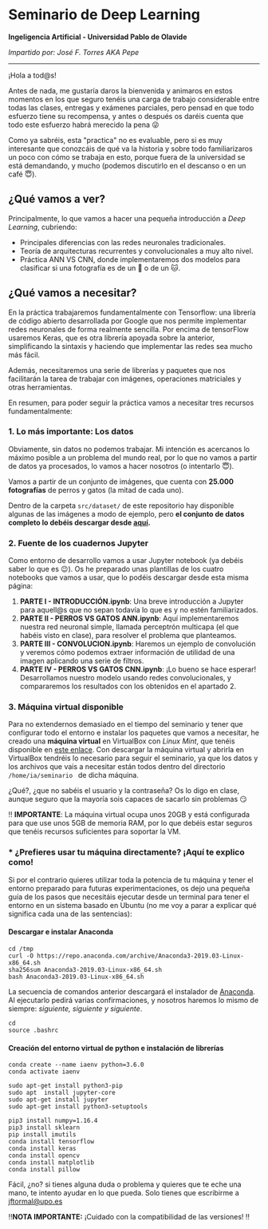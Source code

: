 # Seminario de Deep Learning
**Ingeligencia Artificial - Universidad Pablo de Olavide** 

*Impartido por: José F. Torres AKA Pepe*

----
¡Hola a tod@s!

Antes de nada, me gustaría daros la bienvenida y animaros en estos momentos en los que seguro tenéis una carga de trabajo considerable entre todas las clases, entregas y exámenes parciales, pero pensad en que todo esfuerzo tiene su recompensa, y antes o después os daréis cuenta que todo este esfuerzo habrá merecido la pena :stuck_out_tongue_winking_eye:

Como ya sabréis, esta "practica" no es evaluable, pero si es muy interesante que conozcáis de qué va la historia y sobre todo familiarizaros un poco con cómo se trabaja en esto, porque fuera de la universidad se está demandando, y mucho (podemos discutirlo en el descanso o en un café :innocent:).

## ¿Qué vamos a ver?
Principalmente, lo que vamos a hacer una pequeña introducción a *Deep Learning*, cubriendo:
- Principales diferencias con las redes neuronales tradicionales.
- Teoría de arquitecturas recurrentes y convolucionales a muy alto nivel.
- Práctica ANN VS CNN, donde implementaremos dos modelos para clasificar si una fotografía es de un :dog: o de un :cat:.

## ¿Qué vamos a necesitar?
En la práctica trabajaremos fundamentalmente con Tensorflow: una librería de código abierto desarrollada por Google que nos permite implementar redes neuronales de forma realmente sencilla. Por encima de tensorFlow usaremos Keras, que es otra librería apoyada sobre la anterior, simplificando la sintaxis y haciendo que implementar las redes sea mucho más fácil.

Además, necesitaremos una serie de librerías y paquetes que nos facilitarán la tarea de trabajar con imágenes, operaciones matriciales y otras herramientas.

En resumen, para poder seguir la práctica vamos a necesitar tres recursos fundamentalmente:

### 1. Lo más importante: Los datos
Obviamente, sin datos no podemos trabajar. Mi intención es acercanos lo máximo posible a un problema del mundo real, por lo que no vamos a partir de datos ya procesados, lo vamos a hacer nosotros (o intentarlo :innocent:).

Vamos a partir de un conjunto de imágenes, que cuenta con **25.000 fotografías** de perros y gatos (la mitad de cada uno).

Dentro de la carpeta ```src/dataset/``` de este repositorio hay disponible algunas de las imágenes a modo de ejemplo, pero **el conjunto de datos completo lo debéis descargar desde [aquí](https://upolavide-my.sharepoint.com/:u:/g/personal/jftormal_upo_es/ETUU1VU8cI1NhWpnjPkzPgIBn0NyBIPtZjeLUdUQKIPVoQ?e=ubtnSw).**

### 2. Fuente de los cuadernos Jupyter
Como entorno de desarrollo vamos a usar Jupyter notebook (ya debéis saber lo que es :wink:). Os he preparado unas plantillas de los cuatro notebooks que vamos a usar, que lo podéis descargar desde esta misma página:

1. **PARTE I - INTRODUCCIÓN.ipynb**: Una breve introducción a Jupyter para aquell@s que no sepan todavía lo que es y no estén familiarizados.
2. **PARTE II - PERROS VS GATOS ANN.ipynb**: Aquí implementaremos nuestra red neuronal simple, llamada perceptrón multicapa (el que habéis visto en clase), para resolver el problema que planteamos.
3. **PARTE III - CONVOLUCION.ipynb**: Haremos un ejemplo de convolución y veremos cómo podemos extraer información de utilidad de una imagen aplicando una serie de filtros.
4. **PARTE IV - PERROS VS GATOS CNN.ipynb**: ¡Lo bueno se hace esperar! Desarrollamos nuestro modelo usando redes convolucionales, y compararemos los resultados con los obtenidos en el apartado 2.

### 3. Máquina virtual disponible
Para no extendernos demasiado en el tiempo del seminario y tener que configurar todo el entorno e instalar los paquetes que vamos a necesitar, he creado una **máquina virtual** en VirtualBox con *Linux Mint*, que tenéis disponible en [este enlace](https://upolavide-my.sharepoint.com/:u:/g/personal/jftormal_upo_es/ET7qm2nyhghLhuocpTT2glMBI503FYBLusu8f3rB-biLPg?e=rIXr5Q). Con descargar la máquina virtual y abrirla en VirtualBox tendréis lo necesario para seguir el seminario, ya que los datos y los archivos que vais a necesitar están todos dentro del directorio ```/home/ia/seminario ``` de dicha máquina.

¿Qué?, ¿que no sabéis el usuario y la contraseña? Os lo digo en clase, aunque seguro que la mayoría sois capaces de sacarlo sin problemas :smirk:

:bangbang: **IMPORTANTE**: La máquina virtual ocupa unos 20GB y está configurada para que use unos 5GB de memoria RAM, por lo que debéis estar seguros que tenéis recursos suficientes para soportar la VM.

### * ¿Prefieres usar tu máquina directamente? ¡Aquí te explico como!
Si por el contrario quieres utilizar toda la potencia de tu máquina y tener el entorno preparado para futuras experimentaciones, os dejo una pequeña guía de los pasos que necesitáis ejecutar desde un terminal para tener el entorno en un sistema basado en Ubuntu (no me voy a parar a explicar qué significa cada una de las sentencias):

#### Descargar e instalar Anaconda
```
cd /tmp 
curl -O https://repo.anaconda.com/archive/Anaconda3-2019.03-Linux-x86_64.sh
sha256sum Anaconda3-2019.03-Linux-x86_64.sh
bash Anaconda3-2019.03-Linux-x86_64.sh
```
La secuencia de comandos anterior descargará el instalador de [Anaconda](https://www.anaconda.com/distribution/). Al ejecutarlo pedirá varias confirmaciones, y nosotros haremos lo mismo de siempre: *siguiente, siguiente y siguiente*.
``` 
cd 
source .bashrc
```

#### Creación del entorno virtual de python e instalación de librerías
```
conda create --name iaenv python=3.6.0
conda activate iaenv

sudo apt-get install python3-pip
sudo apt  install jupyter-core
sudo apt-get install jupyter
sudo apt-get install python3-setuptools

pip3 install numpy=1.16.4
pip3 install sklearn
pip install imutils
conda install tensorflow
conda install keras
conda install opencv
conda install matplotlib
conda install pillow
```

Fácil, ¿no? si tienes alguna duda o problema y quieres que te eche una mano, te intento ayudar en lo que pueda. 
Solo tienes que escribirme a jftormal@upo.es

:bangbang:**NOTA IMPORTANTE:** ¡Cuidado con la compatibilidad de las versiones! :bangbang:


